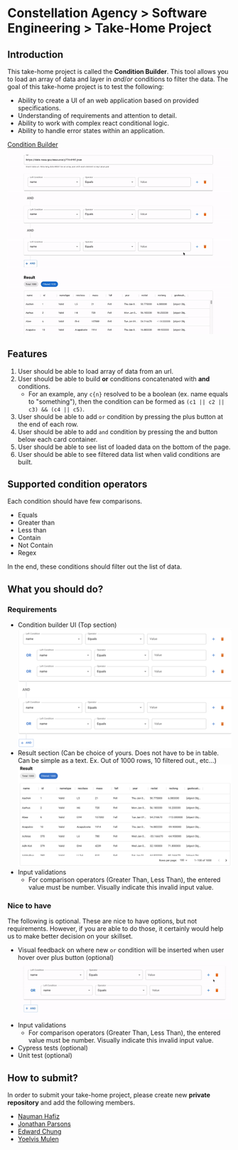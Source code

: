 # Constellation Agency > Software Engineering > Take-Home Project

## Introduction

This take-home project is called the **Condition Builder**. This tool allows you to load an array of data and layer in _and_/_or_ conditions to filter the data. The goal of this take-home project is to test the following:

- Ability to create a UI of an web application based on provided specifications.
- Understanding of requirements and attention to detail.
- Ability to work with complex react conditional logic.
- Ability to handle error states within an application.

[Condition Builder](https://ca-recruiting-exercises.vercel.app/)
![demo](./images/demo.gif)

## Features

1. User should be able to load array of data from an url.
2. User should be able to build **or** conditions concatenated with **and** conditions.
   - For an example, any `c{n}` resolved to be a boolean (ex. name equals to "something"), then the condition can be formed as `(c1 || c2 || c3) && (c4 || c5)`.
3. User should be able to add `or` condition by pressing the plus button at the end of each row.
4. User should be able to add `and` condition by pressing the and button below each card container.
5. User should be able to see list of loaded data on the bottom of the page.
6. User should be able to see filtered data list when valid conditions are built.

## Supported condition operators

Each condition should have few comparisons.

- Equals
- Greater than
- Less than
- Contain
- Not Contain
- Regex

In the end, these conditions should filter out the list of data.

## What you should do?

### Requirements

- Condition builder UI (Top section)
  ![Condition Builder UI](./images/condition_builder_ui.png)
- Result section (Can be choice of yours. Does not have to be in table. Can be simple as a text. Ex. Out of 1000 rows, 10 filtered out., etc...)
  ![Result UI](./images/result_ui.png)
- Input validations
  - For comparison operators (Greater Than, Less Than), the entered value must be number. Visually indicate this invalid input value.

### Nice to have

The following is optional. These are nice to have options, but not requirements. However, if you are able to do those, it certainly would help us to make better decision on your skillset.

- Visual feedback on where new `or` condition will be inserted when user hover over plus button (optional)
  ![Visual Feedback](./images/row_feedback.gif)
- Input validations
  - For comparison operators (Greater Than, Less Than), the entered value must be number. Visually indicate this invalid input value.
- Cypress tests (optional)
- Unit test (optional)

## How to submit?

In order to submit your take-home project, please create new **private repository** and add the following members.


- [Nauman Hafiz](github.com/canisvulgaris)
- [Jonathan Parsons](github.com/jmparsons)
- [Edward Chung](github.com/munjo5746)
- [Yoelvis Mulen](github.com/ymulenll)
